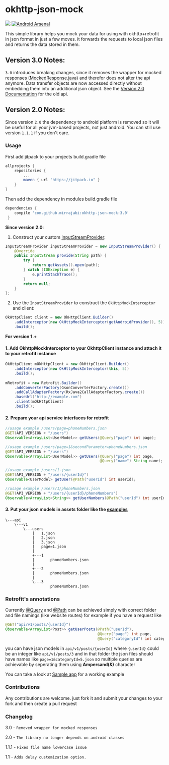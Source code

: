 # okhttp-json-mock
[![](https://jitpack.io/v/mirrajabi/okhttp-json-mock.svg?style=flat-square)](https://jitpack.io/#mirrajabi/okhttp-json-mock)
[![Android Arsenal](https://img.shields.io/badge/Android%20Arsenal-Okhttp%20Json%20Mock-brightgreen.svg?style=flat)](https://android-arsenal.com/details/1/5239)

This simple library helps you mock your data for using with okhttp+retrofit in json format in just a few moves.
it forwards the requests to local json files and returns the data stored in them.

## Version 3.0 Notes:
`3.0` introduces breaking changes, since it removes the wrapper for mocked responses ([MockedResponse.java](https://github.com/mirrajabi/okhttp-json-mock/blob/2.0/okhttpjsonmock/src/main/java/ir/mirrajabi/okhttpjsonmock/models/MockedResponse.java)) and therefor does not alter the api anymore.
Data transfer objects are now accessed directly without embedding them into an additional json object. See the [Version 2.0 Documentation](https://github.com/mirrajabi/okhttp-json-mock/blob/2.0/README.md) for the old api.

## Version 2.0 Notes:
Since version `2.0` the dependency to android platform is removed so it will be useful for all your jvm-based projects, not just android. You can still use version `1.1.1` if you don't care.

### Usage
First add jitpack to your projects build.gradle file
```groovy
allprojects {
   	repositories {
   		...
   		maven { url "https://jitpack.io" }
   	}
}
```
Then add the dependency in modules build.gradle file
```groovy
dependencies {
    compile 'com.github.mirrajabi:okhttp-json-mock:3.0'
 }
```
**Since version 2.0**:
1. Construct your custom [InputStreamProvider](https://github.com/mirrajabi/okhttp-json-mock/blob/master/okhttpjsonmock/src/main/java/ir/mirrajabi/okhttpjsonmock/providers/InputStreamProvider.java):

```java
InputStreamProvider inputStreamProvider = new InputStreamProvider() {
    @Override
    public InputStream provide(String path) {
        try {
            return getAssets().open(path);
        } catch (IOException e) {
            e.printStackTrace();
        }
        return null;
    }
};
```

2. Use the `InputStreamProvider` to construct the `OkHttpMockInterceptor` and client:
```java
OkHttpClient client = new OkHttpClient.Builder()
    .addInterceptor(new OkHttpMockInterceptor(getAndroidProvider(), 5))
    .build();
```

**For version 1.+**
#### 1. Add OkhttpMockInterceptor to your OkhttpClient instance and attach it to your retrofit instance
```java
OkHttpClient mOkHttpClient = new OkHttpClient.Builder()
    .addInterceptor(new OkHttpMockInterceptor(this, 5))
    .build();
    
mRetrofit = new Retrofit.Builder()
    .addConverterFactory(GsonConverterFactory.create())
    .addCallAdapterFactory(RxJava2CallAdapterFactory.create())
    .baseUrl("http://example.com")
    .client(mOkHttpClient)
    .build();
```

#### 2. Prepare your api service interfaces for retrofit []()
```java
//usage example /users/page=phoneNumbers.json
@GET(API_VERSION + "/users")
Observable<ArrayList<UserModel>> getUsers(@Query("page") int page);

//usage example /users/page=1&secondParameter=phoneNumbers.json
@GET(API_VERSION + "/users")
Observable<ArrayList<UserModel>> getUsers(@Query("page") int page,
                                          @Query("name") String name);

//usage example /users/1.json
@GET(API_VERSION + "/users/{userId}")
Observable<UserModel> getUser(@Path("userId") int userId);

//usage example /users/1/phoneNumbers.json
@GET(API_VERSION + "/users/{userId}/phoneNumbers")
Observable<ArrayList<String>> getUserNumbers(@Path("userId") int userId);
```

#### 3. Put your json models in assets folder like the [examples](https://github.com/mirrajabi/okhttp-json-mock/tree/master/app/src/main/assets)
```
\---api
    \---v1
        \---users
            |   1.json
            |   2.json
            |   3.json
            |   page=1.json
            |
            +---1
            |       phoneNumbers.json
            |
            +---2
            |       phoneNumbers.json
            |
            \---3
                    phoneNumbers.json
```

### Retrofit's annotations
Currently [@Query](https://square.github.io/retrofit/2.x/retrofit/retrofit2/http/Query.html) and [@Path](https://square.github.io/retrofit/2.x/retrofit/retrofit2/http/Path.html) can be achieved simply with correct folder and file namings (like website routes)
for example if you have a request like
```java
@GET("api/v1/posts/{userId}")
Observable<ArrayList<Post>> getUserPosts(@Path("userId"),
                                         @Query("page") int page,
                                         @Query("categoryId") int categoryId);
```
you can have json models in `api/v1/posts/{userId}` where `{userId}` could be an integer like `api/v1/posts/3`
and in that folder the json files should have names like `page=1&categoryId=5.json`
so multiple queries are achievable by seperating them using **Ampersand(&)** character 

You can take a look at [Sample app](https://github.com/mirrajabi/okhttp-json-mock/tree/master/app) for a working example

### Contributions

Any contributions are welcome. 
just fork it and submit your changes to your fork and then create a pull request

### Changelog

3.0 - `Removed wrapper for mocked responses`

2.0 - `The library no longer depends on android classes`

1.1.1 - `Fixes file name lowercase issue`

1.1 - `Adds delay customization option.`
